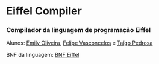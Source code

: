 # Eiffel Compiler
### Compilador da linguagem de programação Eiffel

Alunos: [Emily Oliveira](https://github.com/Emilybtoliveira), [Felipe Vasconcelos](https://github.com/felipeVsc) e [Taígo Pedrosa](https://github.com/taigoi)

BNF da linguagem: [BNF Eiffel](https://docs.google.com/document/d/1JAUfI_VT03GOj7riCFYXrhtqAcFhVzA2M4GDun-cna0/edit?usp=sharing)
